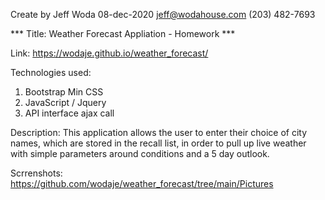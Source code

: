 Create by Jeff Woda 08-dec-2020
jeff@wodahouse.com
(203) 482-7693


*** Title: Weather Forecast Appliation - Homework ***


Link: https://wodaje.github.io/weather_forecast/


Technologies used:
1. Bootstrap Min CSS
2. JavaScript / Jquery
3. API interface ajax call


Description:
This application allows the user to enter their choice of city names, which are stored in the recall list, in order to pull up live weather with simple parameters around conditions and a 5 day outlook.

Scrrenshots:
https://github.com/wodaje/weather_forecast/tree/main/Pictures

